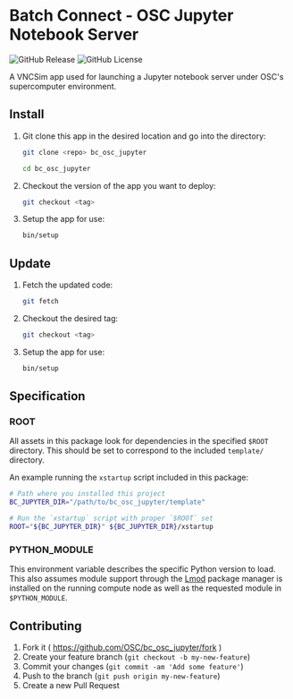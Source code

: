 # Batch Connect - OSC Jupyter Notebook Server

![GitHub Release](https://img.shields.io/github/release/osc/bc_osc_jupyter.svg)
![GitHub License](https://img.shields.io/github/license/osc/bc_osc_jupyter.svg)

A VNCSim app used for launching a Jupyter notebook server under OSC's
supercomputer environment.

## Install

1. Git clone this app in the desired location and go into the directory:

   ```sh
   git clone <repo> bc_osc_jupyter

   cd bc_osc_jupyter
   ```

2. Checkout the version of the app you want to deploy:

   ```sh
   git checkout <tag>
   ```

3. Setup the app for use:

   ```sh
   bin/setup
   ```

## Update

1. Fetch the updated code:

   ```sh
   git fetch
   ```

2. Checkout the desired tag:

   ```sh
   git checkout <tag>
   ```

3. Setup the app for use:

   ```sh
   bin/setup
   ```

## Specification

### ROOT

All assets in this package look for dependencies in the specified `$ROOT`
directory. This should be set to correspond to the included `template/`
directory.

An example running the `xstartup` script included in this package:

```sh
# Path where you installed this project
BC_JUPYTER_DIR="/path/to/bc_osc_jupyter/template"

# Run the `xstartup` script with proper `$ROOT` set
ROOT="${BC_JUPYTER_DIR}" ${BC_JUPYTER_DIR}/xstartup
```

### PYTHON_MODULE

This environment variable describes the specific Python version to load. This
also assumes module support through the
[Lmod](https://www.tacc.utexas.edu/research-development/tacc-projects/lmod)
package manager is installed on the running compute node as well as the
requested module in `$PYTHON_MODULE`.

## Contributing

1. Fork it ( https://github.com/OSC/bc_osc_jupyter/fork )
2. Create your feature branch (`git checkout -b my-new-feature`)
3. Commit your changes (`git commit -am 'Add some feature'`)
4. Push to the branch (`git push origin my-new-feature`)
5. Create a new Pull Request
